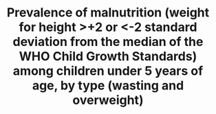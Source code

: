 ---
actual_indicator_available: 'Percent of children under 5 years with weight-for-height/length
  <2 standard deviations below (wasting) or >2 standard deviations above (overweight)
  the median weight-for-length/height '
comments_and_limitations: Estimates reported pertain to the 2-year pooled NHANES data.
  The estimates for percent wasting and overweight met the NCHS standards for reliability
  and precision and the confidence interval width for both estimates was less than
  5 percent.
data_non_statistical: false
date_metadata_updated: December 2016
date_of_national_source_publication: October, 2015
goal_meta_link: http://unstats.un.org/sdgs/files/metadata-compilation/Metadata-Goal-2.pdf
goal_meta_link_page: 7
graph: bar
graph_status_notes: Graph
graph_title: Percent of children ages 0 to 5 years with wasting (very low weight-for-length/height)
  in the US
graph_type: line
graph_type_description: Bar graph
has_metadata: true
indicator: 2.2.2
indicator_name: Prevalence of malnutrition (weight for height >+2 or <-2 standard
  deviation from the median of the WHO Child Growth Standards) among children under
  5 years of age, by type (wasting and overweight)
indicator_sort_order: 02.02.02
indicator_variable: pct_us_wasting_under5
layout: indicator
periodicity: Biannually (every 2 years)
permalink: /2-2-2/
published: true
reporting_status: complete
sdg_goal: 2
source_active_1: true
source_agency_staff_email_1: AMBranum@cdc.gov
source_agency_staff_name_1: Division of Health and Nutrition Examination Survey
source_agency_survey_dataset_1: Centers for Disease Control and Prevention/National
  Center for Health Statistics/National Health and Nutrition Examination Survey
source_notes_1: null
source_title_1: null
source_url_1: http://www.cdc.gov/nchs/nhanes/index.htm
target: By 2030, end all forms of malnutrition, including achieving, by 2025, the
  internationally agreed targets on stunting and wasting in children under 5 years
  of age, and address the nutritional needs of adolescent girls, pregnant and lactating
  women and older persons.
target_id: '2.2'
time_period: 2000-2014
title: Prevalence of malnutrition (weight for height >+2 or <-2 standard deviation
  from the median of the WHO Child Growth Standards) among children under 5 years
  of age, by type (wasting and overweight)
un_custodial_agency: 'UNICEF (Partnering agencies: WHO)'
un_designated_tier: '1'
us_method_of_computation: The NHANES data were merged with the expanded WHO growth
  chart files of weight-for-length/height for boys and girls by age. For the wasting
  estimate, the number of children 5 and younger with weight-for-length/height 2 or
  more standard deviations below the median weight-for-length/height was divided by
  the total number of children from birth through 5 years and the result was multiplied
  by 100. For the overweight estimate, the number of children with weight-for-length/height
  2 or more standard deviations above the median weight-for-length/height was divided
  by the total number of children from birth through 5 years and the result was multiplied
  by 100. The numbers and resulting estimates are weighted to be nationally representative.
variable_description: null
variable_notes: null
---